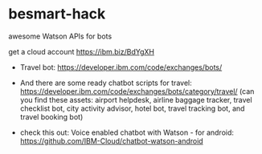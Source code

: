 # besmart-hack
awesome Watson APIs for bots

get a cloud account https://ibm.biz/BdYgXH

- Travel bot: https://developer.ibm.com/code/exchanges/bots/
- And there are some ready chatbot scripts for travel:
https://developer.ibm.com/code/exchanges/bots/category/travel/
(can you find these assets: airport helpdesk, airline baggage tracker, travel checklist bot, city activity advisor, hotel bot, travel tracking bot, and travel booking bot)

- check this out: Voice enabled chatbot with Watson - for android: https://github.com/IBM-Cloud/chatbot-watson-android
